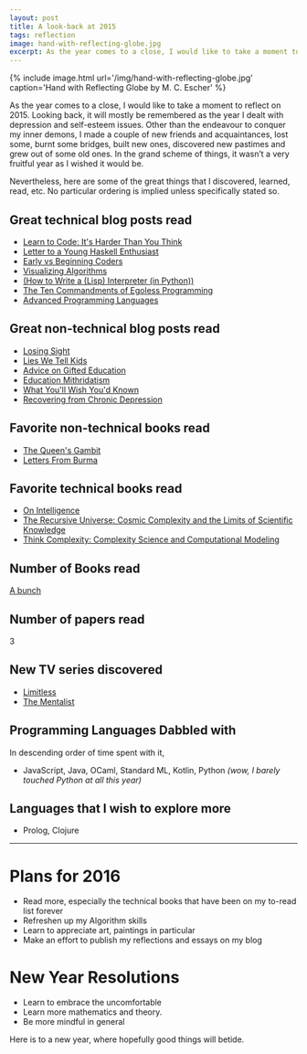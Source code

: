 ```yaml
---
layout: post
title: A look-back at 2015
tags: reflection
image: hand-with-reflecting-globe.jpg
excerpt: As the year comes to a close, I would like to take a moment to reflect on 2015. Looking back, it will mostly be remembered as the year
---
```

{% include image.html url='/img/hand-with-reflecting-globe.jpg' caption='Hand with Reflecting Globe by M. C. Escher' %}

As the year comes to a close, I would like to take a moment to reflect on 2015. Looking back, it will mostly be remembered as the year I dealt with depression and self-esteem issues. Other than the endeavour to conquer my inner demons, I made a couple of new friends and acquaintances, lost some, burnt some bridges, built new ones, discovered new pastimes and grew out of some old ones. In the grand scheme of things, it wasn’t a very fruitful year as I wished it would be.

Nevertheless, here are some of the great things that I discovered, learned, read, etc. No particular ordering is implied unless specifically stated so.

## Great technical blog posts read

- [Learn to Code: It's Harder Than You Think](http://mikehadlow.blogspot.sg/2015/12/learn-to-code-its-harder-than-you-think.html)
- [Letter to a Young Haskell Enthusiast](http://comonad.com/reader/2014/letter-to-a-young-haskell-enthusiast/)
- [Early vs Beginning Coders](http://zedshaw.com/2015/06/16/early-vs-beginning-coders/)
- [Visualizing Algorithms](https://bost.ocks.org/mike/algorithms/)
- [(How to Write a (Lisp) Interpreter (in Python))](http://norvig.com/lispy.html)
- [The Ten Commandments of Egoless Programming](http://blog.codinghorror.com/the-ten-commandments-of-egoless-programming/)
- [Advanced Programming Languages](http://matt.might.net/articles/best-programming-languages/)

## Great non-technical blog posts read

- [Losing Sight](http://tink.uk/losing-sight/)
- [Lies We Tell Kids](http://paulgraham.com/lies.html)
- [Advice on Gifted Education](https://terrytao.wordpress.com/career-advice/advice-on-gifted-education/)
- [Education Mithridatism](http://zedshaw.com/2015/09/14/educational-mithridatism/)
- [What You'll Wish You'd Known](http://www.paulgraham.com/hs.html)
- [Recovering from Chronic Depression](https://medium.com/change-i-want-to-see/recovering-from-chronic-depression-fcc0cb25857b#.k401t47yb)

## Favorite non-technical books read

- [The Queen's Gambit](http://www.amazon.com/The-Queens-Gambit-A-Novel/dp/1400030609)
- [Letters From Burma](http://www.amazon.com/Letters-Burma-Aung-San-Suu/dp/0141041447/ref=sr_1_1?s=books&ie=UTF8&qid=1451514195&sr=1-1&keywords=letters+from+burma)

## Favorite technical books read

- [On Intelligence](http://www.amazon.com/Intelligence-Jeff-Hawkins-ebook/dp/B003J4VE5Y/ref=sr_1_1?s=books&ie=UTF8&qid=1451514234&sr=1-1&keywords=on+intelligence)
- [The Recursive Universe: Cosmic Complexity and the Limits of Scientific Knowledge](http://www.amazon.com/Recursive-Universe-Complexity-Scientific-Knowledge/dp/048649098X/ref=sr_1_1?s=books&ie=UTF8&qid=1451514260&sr=1-1&keywords=recursive+universe)
- [Think Complexity: Complexity Science and Computational Modeling](http://www.amazon.com/Think-Complexity-Science-Computational-Modeling/dp/1449314635/ref=sr_1_1?s=books&ie=UTF8&qid=1451514283&sr=1-1&keywords=think+complexity)

## Number of Books read

[A bunch](https://www.goodreads.com/review/list/48880363-kaung-htet-zaw?page=1&read_at=2015&view=covers)

## Number of papers read

3

## New TV series discovered

- [Limitless](https://trakt.tv/shows/limitless)
- [The Mentalist](https://trakt.tv/shows/the-mentalist)

## Programming Languages Dabbled with

In descending order of time spent with it,

- JavaScript, Java, OCaml, Standard ML, Kotlin, Python _(wow, I barely touched Python at all this year)_

## Languages that I wish to explore more

- Prolog, Clojure

---

# Plans for 2016

- Read more, especially the technical books that have been on my to-read list forever
- Refreshen up my Algorithm skills
- Learn to appreciate art, paintings in particular
- Make an effort to publish my reflections and essays on my blog

# New Year Resolutions

- Learn to embrace the uncomfortable
- Learn more mathematics and theory.
- Be more mindful in general

Here is to a new year, where hopefully good things will betide.
